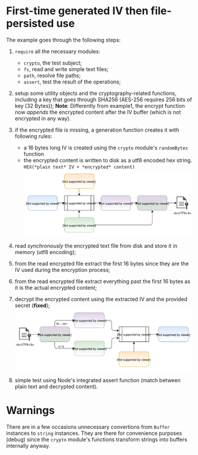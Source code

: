 # First-time generated IV then file-persisted use

The example goes through the following steps:
1. `require` all the necessary modules:
   -  `crypto`, the test subject;
   -  `fs`, read and write simple text files;
   -  `path`, resolve file paths;
   -  `assert`, test the result of the operations;
2. setup some utility objects and the cryptography-related functions, including a key that goes through SHA256 (AES-256 requires 256 bits of key (32 Bytes));
   **Note**: Differently from example1, the encrypt function now *appends* the encrypted content after the IV buffer (which is not encrypted in any way).
3. if the encrypted file is missing, a generation function creates it with following rules:

   -  a 16 bytes long IV is created using the `crypto` module's `randomBytes` function
   -  the encrypted content is written to disk as a utf8 encoded hex string.  
   `HEX(*plain text* IV + *encrypted* content)`
   ![Brief schema of the encryption process](./example2.encryption.svg)
4. read _synchronously_ the encrypted text file from disk and store it in memory (utf8 encoding);
5. from the read encrypted file extract the first 16 bytes since they are the IV used during the encryption process;
6. from the read encrypted file extract everything past the first 16 bytes as it is the actual encrypted content;
7. decrypt the encrypted content using the extracted IV and the provided secret (**fixed**);
   ![Brief schema of the decryption process](./example2.decryption.svg)
8. simple test using Node's integrated assert function (match between plain text and decrypted content).

# Warnings

There are in a few occasions unnecessary convertions from `Buffer` instances to `string` instances. They are there for convenience purposes (debug) since the  `crypto` module's functions transform strings into buffers internally anyway.

